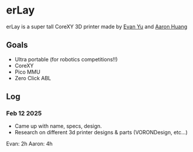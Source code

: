 # erLay
erLay is a super tall CoreXY 3D printer made by [Evan Yu](https://evanyu.dev) and [Aaron Huang](https://runthebot.me)

## Goals
- Ultra portable (for robotics competitions!!)
- CoreXY
- Pico MMU
- Zero Click ABL


## Log

### Feb 12 2025

- Came up with name, specs, design.
- Research on different 3d printer designs & parts (VORONDesign, etc...)

Evan: 2h
Aaron: 4h

